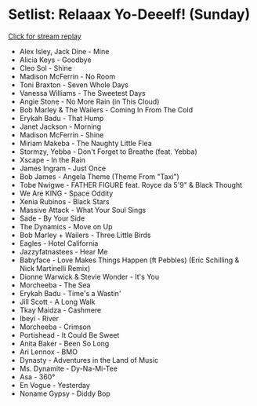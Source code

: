 # Setlist: Relaaax Yo-Deeelf! (Sunday)

[Click for stream replay](https://www.reddit.com/rpan/r/RedditSets/nzbxw3)

 * Alex Isley, Jack Dine - Mine
 * Alicia Keys - Goodbye
 * Cleo Sol - Shine
 * Madison McFerrin - No Room
 * Toni Braxton - Seven Whole Days
 * Vanessa Williams - The Sweetest Days
 * Angie Stone - No More Rain (in This Cloud)
 * Bob Marley & The Wailers - Coming In From The Cold
 * Erykah Badu - That Hump
 * Janet Jackson - Morning
 * Madison McFerrin - Shine
 * Miriam Makeba - The Naughty Little Flea
 * Stormzy, Yebba - Don't Forget to Breathe (feat. Yebba)
 * Xscape - In the Rain
 * James Ingram - Just Once
 * Bob James - Angela Theme (Theme From "Taxi")
 * Tobe Nwigwe - FATHER FIGURE feat. Royce da 5'9" & Black Thought
 * We Are KING - Space Oddity
 * Xenia Rubinos - Black Stars
 * Massive Attack - What Your Soul Sings
 * Sade - By Your Side
 * The Dynamics - Move on Up
 * Bob Marley + Wailers - Three Little Birds
 * Eagles - Hotel California
 * Jazzyfatnastees - Hear Me
 * Babyface - Love Makes Things Happen (ft Pebbles) (Eric Schilling & Nick Martinelli Remix)
 * Dionne Warwick & Stevie Wonder - It's You
 * Morcheeba - The Sea
 * Erykah Badu - Time's a Wastin'
 * Jill Scott - A Long Walk
 * Tkay Maidza - Cashmere
 * Ibeyi - River
 * Morcheeba - Crimson
 * Portishead - It Could Be Sweet
 * Anita Baker - Been So Long
 * Ari Lennox - BMO
 * Dynasty - Adventures in the Land of Music
 * Ms. Dynamite - Dy-Na-Mi-Tee
 * Asa - 360°
 * En Vogue - Yesterday
 * Noname Gypsy - Diddy Bop
 

